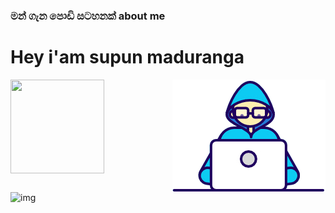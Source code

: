 ###                                       මන් ගැන පොඩි  සටහනක් about me 
# Hey i'am supun maduranga 
<img align="right" src="https://github.com/RazorKenway/RazorKenway/raw/main/Developer.gif" style="max-width:100%;">
<img width="55%" align="left" alt="img " src="https://raw.githubusercontent.com/onimur/.github/master/.resources/git-header.svg" style="max-width:100%;">
<img src="https://camo.githubusercontent.com/820a07361ee3848b9be8ddc49f8f8c3b4ba0ea34bcc67448cc272dc54ca1dcc9/68747470733a2f2f74656c656772612e70682f66696c652f3361616439373639326530343764353233303630392e706e67" width="150px" height="150px" data-canonical-src="https://telegra.ph/file/c2416c0255bb637f4a031.jpg" style="max-width:100%;">

